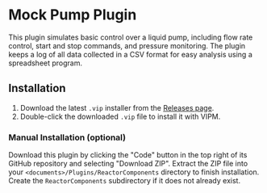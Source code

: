 # Mock Pump Plugin

This plugin simulates basic control over a liquid pump, including flow rate 
control, start and stop commands, and pressure monitoring. The plugin keeps 
a log of all data collected in a CSV format for easy analysis using a 
spreadsheet program.

## Installation

1. Download the latest `.vip` installer from the [Releases page](https://github.com/RxnRover/plugin_mock_pump_controller/releases).  
2. Double-click the downloaded `.vip` file to install it with VIPM.

### Manual Installation (optional)

Download this plugin by clicking the "Code" button in the top right of its 
GitHub repository and selecting "Download ZIP". Extract the ZIP file into your 
`<documents>/Plugins/ReactorComponents` directory to finish installation. 
Create the `ReactorComponents` subdirectory if it does not already exist.
